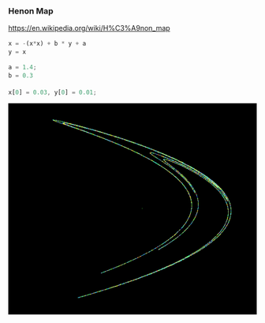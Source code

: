 ### Henon Map
https://en.wikipedia.org/wiki/H%C3%A9non_map
 ```js
x = -(x*x) + b * y + a
y = x
```
```js
a = 1.4;
b = 0.3

x[0] = 0.03, y[0] = 0.01;
```

![samplegif](sample.gif)

